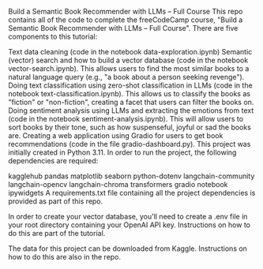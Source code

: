 Build a Semantic Book Recommender with LLMs – Full Course
This repo contains all of the code to complete the freeCodeCamp course, "Build a Semantic Book Recommender with LLMs – Full Course". There are five components to this tutorial:

Text data cleaning (code in the notebook data-exploration.ipynb)
Semantic (vector) search and how to build a vector database (code in the notebook vector-search.ipynb). This allows users to find the most similar books to a natural language query (e.g., "a book about a person seeking revenge").
Doing text classification using zero-shot classification in LLMs (code in the notebook text-classification.ipynb). This allows us to classify the books as "fiction" or "non-fiction", creating a facet that users can filter the books on.
Doing sentiment analysis using LLMs and extracting the emotions from text (code in the notebook sentiment-analysis.ipynb). This will allow users to sort books by their tone, such as how suspenseful, joyful or sad the books are.
Creating a web application using Gradio for users to get book recommendations (code in the file gradio-dashboard.py).
This project was initially created in Python 3.11. In order to run the project, the following dependencies are required:

kagglehub
pandas
matplotlib
seaborn
python-dotenv
langchain-community
langchain-opencv
langchain-chroma
transformers
gradio
notebook
ipywidgets
A requirements.txt file containing all the project dependencies is provided as part of this repo.

In order to create your vector database, you'll need to create a .env file in your root directory containing your OpenAI API key. Instructions on how to do this are part of the tutorial.

The data for this project can be downloaded from Kaggle. Instructions on how to do this are also in the repo.

